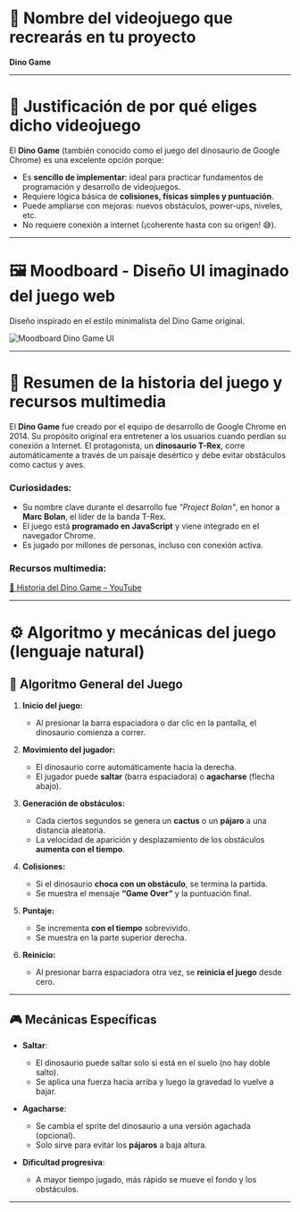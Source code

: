 # 🦖 Nombre del videojuego que recrearás en tu proyecto
**Dino Game**

---

# 📝 Justificación de por qué eliges dicho videojuego

El **Dino Game** (también conocido como el juego del dinosaurio de Google Chrome) es una excelente opción porque:

- Es **sencillo de implementar**: ideal para practicar fundamentos de programación y desarrollo de videojuegos.
- Requiere lógica básica de **colisiones, físicas simples y puntuación**.
- Puede ampliarse con mejoras: nuevos obstáculos, power-ups, niveles, etc.
- No requiere conexión a internet (¡coherente hasta con su origen! 😅).

---

# 🖼️ Moodboard - Diseño UI imaginado del juego web

 Diseño inspirado en el estilo minimalista del Dino Game original.

![Moodboard Dino Game UI](https://img.poki-cdn.com/cdn-cgi/image/quality=78,width=314,height=314,fit=cover,f=auto/9afd3b92ab41ffca7f368a8fcbd6d39a75894efe0edbc14cf1f067cf625e6678.png)

---

# 📜 Resumen de la historia del juego y recursos multimedia

El **Dino Game** fue creado por el equipo de desarrollo de Google Chrome en 2014. Su propósito original era entretener a los usuarios cuando perdían su conexión a Internet. El protagonista, un **dinosaurio T-Rex**, corre automáticamente a través de un paisaje desértico y debe evitar obstáculos como cactus y aves.

### Curiosidades:
- Su nombre clave durante el desarrollo fue *"Project Bolan"*, en honor a **Marc Bolan**, el líder de la banda T-Rex.
- El juego está **programado en JavaScript** y viene integrado en el navegador Chrome.
- Es jugado por millones de personas, incluso con conexión activa.

### Recursos multimedia:
[🎥 Historia del Dino Game – YouTube](https://youtu.be/iWUU27aORg4)

---

# ⚙️ Algoritmo y mecánicas del juego (lenguaje natural)

## 🔁 Algoritmo General del Juego

1. **Inicio del juego:**
   - Al presionar la barra espaciadora o dar clic en la pantalla, el dinosaurio comienza a correr.

2. **Movimiento del jugador:**
   - El dinosaurio corre automáticamente hacia la derecha.
   - El jugador puede **saltar** (barra espaciadora) o **agacharse** (flecha abajo).

3. **Generación de obstáculos:**
   - Cada ciertos segundos se genera un **cactus** o un **pájaro** a una distancia aleatoria.
   - La velocidad de aparición y desplazamiento de los obstáculos **aumenta con el tiempo**.

4. **Colisiones:**
   - Si el dinosaurio **choca con un obstáculo**, se termina la partida.
   - Se muestra el mensaje **“Game Over”** y la puntuación final.

5. **Puntaje:**
   - Se incrementa **con el tiempo** sobrevivido.
   - Se muestra en la parte superior derecha.

6. **Reinicio:**
   - Al presionar barra espaciadora otra vez, se **reinicia el juego** desde cero.

---

## 🎮 Mecánicas Específicas

- **Saltar**:
  - El dinosaurio puede saltar solo si está en el suelo (no hay doble salto).
  - Se aplica una fuerza hacia arriba y luego la gravedad lo vuelve a bajar.

- **Agacharse**:
  - Se cambia el sprite del dinosaurio a una versión agachada (opcional).
  - Solo sirve para evitar los **pájaros** a baja altura.

- **Dificultad progresiva**:
  - A mayor tiempo jugado, más rápido se mueve el fondo y los obstáculos.

---